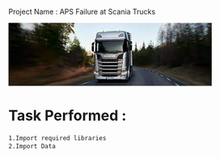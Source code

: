 Project Name : APS Failure at Scania Trucks

![Alt text](image.png)

# Task Performed :

    1.Import required libraries
    2.Import Data


